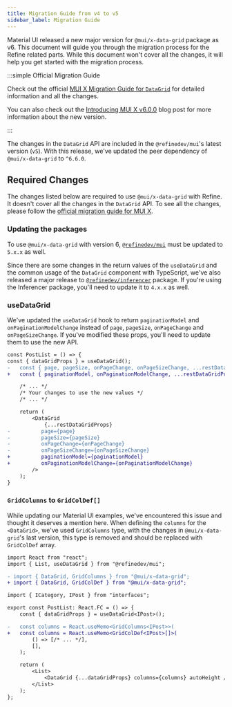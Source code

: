```yaml
---
title: Migration Guide from v4 to v5
sidebar_label: Migration Guide
---
```


Material UI released a new major version for `@mui/x-data-grid` package as v6. This document will guide you through the migration process for the Refine related parts. While this document won't cover all the changes, it will help you get started with the migration process.

:::simple Official Migration Guide

Check out the official [MUI X Migration Guide for `DataGrid`](https://mui.com/x/migration/migration-data-grid-v5/) for detailed information and all the changes.

You can also check out the [Introducing MUI X v6.0.0](https://mui.com/blog/mui-x-v6) blog post for more information about the new version.

:::

The changes in the `DataGrid` API are included in the `@refinedev/mui`'s latest version (`v5`). With this release, we've updated the peer dependency of `@mui/x-data-grid` to `^6.6.0`.

## Required Changes

The changes listed below are required to use `@mui/x-data-grid` with Refine. It doesn't cover all the changes in the `DataGrid` API. To see all the changes, please follow the [official migration guide for MUI X](https://mui.com/x/migration/migration-data-grid-v5/).

### Updating the packages

To use `@mui/x-data-grid` with version 6, [`@refinedev/mui`](https://github.com/refinedev/refine/tree/main/packages/mui) must be updated to `5.x.x` as well.

Since there are some changes in the return values of the `useDataGrid` and the common usage of the `DataGrid` component with TypeScript, we've also released a major release to [`@refinedev/inferencer`](https://github.com/refinedev/refine/tree/main/packages/inferencer) package. If you're using the Inferencer package, you'll need to update it to `4.x.x` as well.

### useDataGrid

We've updated the `useDataGrid` hook to return `paginationModel` and `onPaginationModelChange` instead of `page`, `pageSize`, `onPageChange` and `onPageSizeChange`. If you've modified these props, you'll need to update them to use the new API.

```diff title="posts/list.tsx"
const PostList = () => {
const { dataGridProps } = useDataGrid();
-   const { page, pageSize, onPageChange, onPageSizeChange, ...restDataGridProps } = dataGridProps;
+   const { paginationModel, onPaginationModelChange, ...restDataGridProps } = dataGridProps;

    /* ... */
    /* Your changes to use the new values */
    /* ... */

    return (
        <DataGrid
            {...restDataGridProps}
-          page={page}
-          pageSize={pageSize}
-          onPageChange={onPageChange}
-          onPageSizeChange={onPageSizeChange}
+          paginationModel={paginationModel}
+          onPaginationModelChange={onPaginationModelChange}
        />
    );
}
```

### `GridColumns` to `GridColDef[]`

While updating our Material UI examples, we've encountered this issue and thought it deserves a mention here. When defining the `columns` for the `<DataGrid>`, we've used `GridColumns` type, with the changes in `@mui/x-data-grid`'s last version, this type is removed and should be replaced with `GridColDef` array.

```diff title="posts/list.tsx"
import React from "react";
import { List, useDataGrid } from "@refinedev/mui";

- import { DataGrid, GridColumns } from "@mui/x-data-grid";
+ import { DataGrid, GridColDef } from "@mui/x-data-grid";

import { ICategory, IPost } from "interfaces";

export const PostList: React.FC = () => {
    const { dataGridProps } = useDataGrid<IPost>();

-   const columns = React.useMemo<GridColumns<IPost>>(
+   const columns = React.useMemo<GridColDef<IPost>[]>(
        () => [/* ... */],
        [],
    );

    return (
        <List>
            <DataGrid {...dataGridProps} columns={columns} autoHeight />
        </List>
    );
};
```
